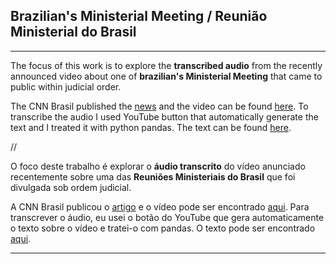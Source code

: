 ## Brazilian's Ministerial Meeting / Reunião Ministerial do Brasil

***

The focus of this work is to explore the **transcribed audio** from the recently announced video about one of **brazilian's Ministerial Meeting** that came to public within judicial order.

The CNN Brasil published the [news](https://www.cnnbrasil.com.br/politica/2020/05/22/assista-ao-video-da-reuniao-ministerial-com-bolsonaro) and the video can be found [here](https://www.youtube.com/watch?v=TjndWfgiRQQ). To transcribe the audio I used YouTube button that automatically generate the text and I treated it with python pandas. The text can be found [here](https://github.com/leocneves/bra_ministerial_meeting/blob/master/dataset/reuniao_ministerial.csv).

//

O foco deste trabalho é explorar o **áudio transcrito** do vídeo anunciado recentemente sobre uma das **Reuniões Ministeriais do Brasil** que foi divulgada sob ordem judicial.

A CNN Brasil publicou o [artigo](https://www.cnnbrasil.com.br/politica/2020/05/22/assista-ao-video-da-reuniao-ministerial-com-bolsonaro) e o vídeo pode ser encontrado [aqui](https://www.youtube.com/watch?v=TjndWfgiRQQ). Para transcrever o áudio, eu usei o botão do YouTube que gera automaticamente o texto sobre o vídeo e tratei-o com pandas. O texto pode ser encontrado [aqui](https://github.com/leocneves/bra_ministerial_meeting/blob/master/dataset/reuniao_ministerial.csv).

***
